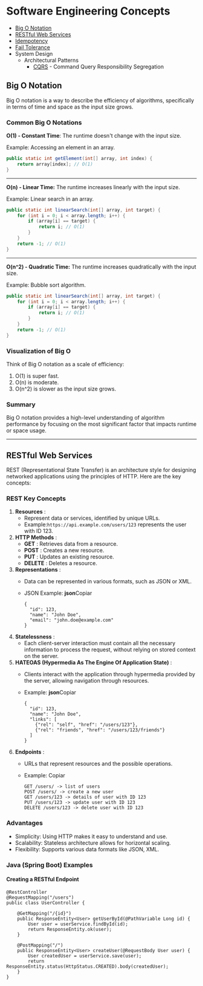 # Software Engineering Concepts

- [Big O Notation](#big-o-notation)
- [RESTful Web Services](#restful-web-services)
- [Idempotency](Idempotency.md)
- [Fail Tolerance](Fail-Tolerance.md)
- System Design
  - Architectural Patterns
    - [CQRS](CQRS.md) - Command Query Responsibility Segregation

## Big O Notation

Big O notation is a way to describe the efficiency of algorithms, specifically in terms of time and space as the input size grows.

### Common Big O Notations

**O(1) \- Constant Time**: The runtime doesn't change with the input size.

Example: Accessing an element in an array.

```java
public static int getElement(int[] array, int index) {
    return array[index]; // O(1)
}
```

---

**O(n) - Linear Time:** The runtime increases linearly with the input size.

Example: Linear search in an array.

```java
public static int linearSearch(int[] array, int target) {
    for (int i = 0; i < array.length; i++) {
        if (array[i] == target) {
            return i; // O(1)
        }
    }
    return -1; // O(1)
}
```

---

**O(n^2) - Quadratic Time:** The runtime increases quadratically with the input size.

Example: Bubble sort algorithm.

```java
public static int linearSearch(int[] array, int target) {
    for (int i = 0; i < array.length; i++) {
        if (array[i] == target) {
            return i; // O(1)
        }
    }
    return -1; // O(1)
}
```

### Visualization of Big O

Think of Big O notation as a scale of efficiency:

1. O(1) is super fast.
2. O(n) is moderate.
3. O(n^2) is slower as the input size grows.

### Summary

Big O notation provides a high-level understanding of algorithm performance by focusing on the most significant factor that impacts runtime or space usage.

---

## RESTful Web Services

REST (Representational State Transfer) is an architecture style for designing networked applications using the principles of HTTP. Here are the key concepts:

### REST Key Concepts

1. **Resources** :
   * Represent data or services, identified by unique URLs.
   * Example:`https://api.example.com/users/123` represents the user with ID 123.
2. **HTTP Methods** :
   * **GET** : Retrieves data from a resource.
   * **POST** : Creates a new resource.
   * **PUT** : Updates an existing resource.
   * **DELETE** : Deletes a resource.
3. **Representations** :
   * Data can be represented in various formats, such as JSON or XML.
   * JSON Example:
     **json**Copiar

     ```
     {
       "id": 123,
       "name": "John Doe",
       "email": "john.doe@example.com"
     }
     ```
4. **Statelessness** :
   * Each client-server interaction must contain all the necessary information to process the request, without relying on stored context on the server.
5. **HATEOAS (Hypermedia As The Engine Of Application State)** :
   * Clients interact with the application through hypermedia provided by the server, allowing navigation through resources.
   * Example:
     **json**Copiar

     ```
     {
       "id": 123,
       "name": "John Doe",
       "links": [
         {"rel": "self", "href": "/users/123"},
         {"rel": "friends", "href": "/users/123/friends"}
       ]
     }
     ```
6. **Endpoints** :
   * URLs that represent resources and the possible operations.
   * Example:
     Copiar

     ```
     GET /users/ -> list of users
     POST /users/ -> create a new user
     GET /users/123 -> details of user with ID 123
     PUT /users/123 -> update user with ID 123
     DELETE /users/123 -> delete user with ID 123
     ```

### Advantages

* Simplicity: Using HTTP makes it easy to understand and use.
* Scalability: Stateless architecture allows for horizontal scaling.
* Flexibility: Supports various data formats like JSON, XML.

### Java (Spring Boot) Examples

#### Creating a RESTful Endpoint

```
@RestController
@RequestMapping("/users")
public class UserController {

    @GetMapping("/{id}")
    public ResponseEntity<User> getUserById(@PathVariable Long id) {
        User user = userService.findById(id);
        return ResponseEntity.ok(user);
    }

    @PostMapping("/")
    public ResponseEntity<User> createUser(@RequestBody User user) {
        User createdUser = userService.save(user);
        return ResponseEntity.status(HttpStatus.CREATED).body(createdUser);
    }
}
```
